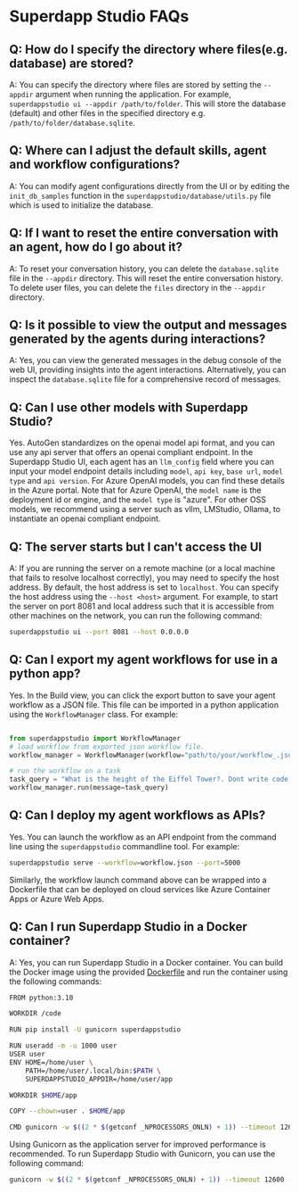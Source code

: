 # Superdapp Studio FAQs

## Q: How do I specify the directory where files(e.g. database) are stored?

A: You can specify the directory where files are stored by setting the `--appdir` argument when running the application. For example, `superdappstudio ui --appdir /path/to/folder`. This will store the database (default) and other files in the specified directory e.g. `/path/to/folder/database.sqlite`.

## Q: Where can I adjust the default skills, agent and workflow configurations?

A: You can modify agent configurations directly from the UI or by editing the `init_db_samples` function in the `superdappstudio/database/utils.py` file which is used to initialize the database.

## Q: If I want to reset the entire conversation with an agent, how do I go about it?

A: To reset your conversation history, you can delete the `database.sqlite` file in the `--appdir` directory. This will reset the entire conversation history. To delete user files, you can delete the `files` directory in the `--appdir` directory.

## Q: Is it possible to view the output and messages generated by the agents during interactions?

A: Yes, you can view the generated messages in the debug console of the web UI, providing insights into the agent interactions. Alternatively, you can inspect the `database.sqlite` file for a comprehensive record of messages.

## Q: Can I use other models with Superdapp Studio?

Yes. AutoGen standardizes on the openai model api format, and you can use any api server that offers an openai compliant endpoint. In the Superdapp Studio UI, each agent has an `llm_config` field where you can input your model endpoint details including `model`, `api key`, `base url`, `model type` and `api version`. For Azure OpenAI models, you can find these details in the Azure portal. Note that for Azure OpenAI, the `model name` is the deployment id or engine, and the `model type` is "azure".
For other OSS models, we recommend using a server such as vllm, LMStudio, Ollama, to instantiate an openai compliant endpoint.

## Q: The server starts but I can't access the UI

A: If you are running the server on a remote machine (or a local machine that fails to resolve localhost correctly), you may need to specify the host address. By default, the host address is set to `localhost`. You can specify the host address using the `--host <host>` argument. For example, to start the server on port 8081 and local address such that it is accessible from other machines on the network, you can run the following command:

```bash
superdappstudio ui --port 8081 --host 0.0.0.0
```

## Q: Can I export my agent workflows for use in a python app?

Yes. In the Build view, you can click the export button to save your agent workflow as a JSON file. This file can be imported in a python application using the `WorkflowManager` class. For example:

```python

from superdappstudio import WorkflowManager
# load workflow from exported json workflow file.
workflow_manager = WorkflowManager(workflow="path/to/your/workflow_.json")

# run the workflow on a task
task_query = "What is the height of the Eiffel Tower?. Dont write code, just respond to the question."
workflow_manager.run(message=task_query)

```

## Q: Can I deploy my agent workflows as APIs?

Yes. You can launch the workflow as an API endpoint from the command line using the `superdappstudio` commandline tool. For example:

```bash
superdappstudio serve --workflow=workflow.json --port=5000
```

Similarly, the workflow launch command above can be wrapped into a Dockerfile that can be deployed on cloud services like Azure Container Apps or Azure Web Apps.

## Q: Can I run Superdapp Studio in a Docker container?

A: Yes, you can run Superdapp Studio in a Docker container. You can build the Docker image using the provided [Dockerfile](https://github.com/SuperDappAI/superdappstudio/blob/superdappstudio/samples/apps/superdapp-studio/Dockerfile) and run the container using the following commands:

```bash
FROM python:3.10

WORKDIR /code

RUN pip install -U gunicorn superdappstudio

RUN useradd -m -u 1000 user
USER user
ENV HOME=/home/user \
    PATH=/home/user/.local/bin:$PATH \
    SUPERDAPPSTUDIO_APPDIR=/home/user/app

WORKDIR $HOME/app

COPY --chown=user . $HOME/app

CMD gunicorn -w $((2 * $(getconf _NPROCESSORS_ONLN) + 1)) --timeout 12600 -k uvicorn.workers.UvicornWorker superdappstudio.web.app:app --bind "0.0.0.0:8081"
```

Using Gunicorn as the application server for improved performance is recommended. To run Superdapp Studio with Gunicorn, you can use the following command:

```bash
gunicorn -w $((2 * $(getconf _NPROCESSORS_ONLN) + 1)) --timeout 12600 -k uvicorn.workers.UvicornWorker superdappstudio.web.app:app --bind
```
